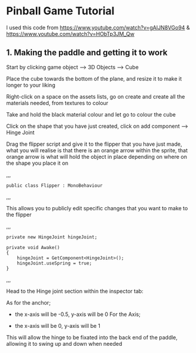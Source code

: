 # Pinball Game Tutorial

I used this code from https://www.youtube.com/watch?v=gAlJN8VGo94 & https://www.youtube.com/watch?v=HObTp3JM_Qw

## 1. Making the paddle and getting it to work

Start by clicking game object --> 3D Objects --> Cube

Place the cube towards the bottom of the plane, and resize it to make it longer to your liking

Right-click on a space on the assets lists, go on create and create all the materials needed, from textures to colour

Take and hold the black material colour and let go to colour the cube

Click on the shape that you have just created, click on add component --> Hinge Joint

Drag the flipper script and give it to the flipper that you have just made, what you will realise is that there is an orange arrow within the sprite, that orange arrow is what will hold the object in place depending on where on the shape you place it on

,,,

    public class Flipper : MonoBehaviour

,,,

This allows you to publicly edit specific changes that you want to make to the flipper

,,,

    private new HingeJoint hingeJoint;

    private void Awake()
    {
        hingeJoint = GetComponent<HingeJoint>();
        hingeJoint.useSpring = true;
    }

,,,

Head to the Hinge joint section within the inspector tab:

As for the anchor;

- the x-axis will be -0.5, y-axis will be 0
For the Axis;

- the x-axis will be 0, y-axis will be 1


This will allow the hinge to be fixated into the back end of the paddle, allowing it to swing up and down when needed
